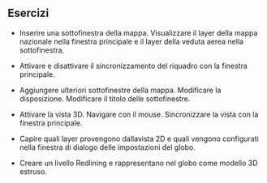 ## Esercizi

-   Inserire una sottofinestra della mappa. Visualizzare il layer della mappa nazionale nella finestra principale e il layer della veduta aerea nella sottofinestra.

-   Attivare e disattivare il sincronizzamento del riquadro con la finestra principale.

-   Aggiungere ulteriori sottofinestre della mappa. Modificare la disposizione. Modificare il titolo delle sottofinestre.

-   Attivare la vista 3D. Navigare con il mouse. Sincronizzare la vista con la finestra principale.

-   Capire quali layer provengono dallavista 2D e quali vengono configurati nella fines­tra di dialogo delle impostazioni del globo.

-   Creare un livello Redlining e rappresentano nel globo come modello 3D estruso.
